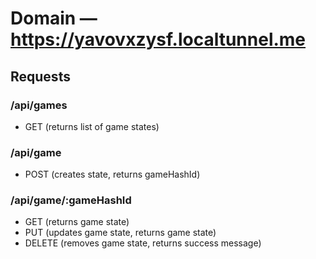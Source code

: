 # Domain — https://yavovxzysf.localtunnel.me


## Requests

### /api/games
- GET (returns list of game states)

### /api/game
- POST (creates state, returns gameHashId)

### /api/game/:gameHashId
- GET (returns game state)
- PUT (updates game state, returns game state)
- DELETE (removes game state, returns success message)
